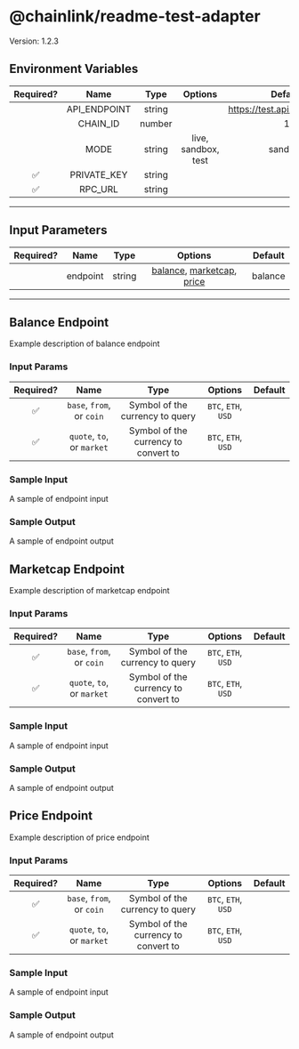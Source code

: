 # @chainlink/readme-test-adapter

Version: 1.2.3

## Environment Variables

| Required? |     Name     |  Type  |       Options       |            Default             |
| :-------: | :----------: | :----: | :-----------------: | :----------------------------: |
|           | API_ENDPOINT | string |                     | https://test.api.endpoint.link |
|           |   CHAIN_ID   | number |                     |               1                |
|           |     MODE     | string | live, sandbox, test |            sandbox             |
|    ✅     | PRIVATE_KEY  | string |                     |                                |
|    ✅     |   RPC_URL    | string |                     |                                |

---

## Input Parameters

| Required? |   Name   |  Type  |                                         Options                                          | Default |
| :-------: | :------: | :----: | :--------------------------------------------------------------------------------------: | :-----: |
|           | endpoint | string | [balance](#balance-endpoint), [marketcap](#marketcap-endpoint), [price](#price-endpoint) | balance |

---

## Balance Endpoint

Example description of balance endpoint

### Input Params

| Required? |            Name            |                 Type                 |       Options       | Default |
| :-------: | :------------------------: | :----------------------------------: | :-----------------: | :-----: |
|    ✅     | `base`, `from`, or `coin`  |   Symbol of the currency to query    | `BTC`, `ETH`, `USD` |         |
|    ✅     | `quote`, `to`, or `market` | Symbol of the currency to convert to | `BTC`, `ETH`, `USD` |         |

### Sample Input

A sample of endpoint input

### Sample Output

A sample of endpoint output

## Marketcap Endpoint

Example description of marketcap endpoint

### Input Params

| Required? |            Name            |                 Type                 |       Options       | Default |
| :-------: | :------------------------: | :----------------------------------: | :-----------------: | :-----: |
|    ✅     | `base`, `from`, or `coin`  |   Symbol of the currency to query    | `BTC`, `ETH`, `USD` |         |
|    ✅     | `quote`, `to`, or `market` | Symbol of the currency to convert to | `BTC`, `ETH`, `USD` |         |

### Sample Input

A sample of endpoint input

### Sample Output

A sample of endpoint output

## Price Endpoint

Example description of price endpoint

### Input Params

| Required? |            Name            |                 Type                 |       Options       | Default |
| :-------: | :------------------------: | :----------------------------------: | :-----------------: | :-----: |
|    ✅     | `base`, `from`, or `coin`  |   Symbol of the currency to query    | `BTC`, `ETH`, `USD` |         |
|    ✅     | `quote`, `to`, or `market` | Symbol of the currency to convert to | `BTC`, `ETH`, `USD` |         |

### Sample Input

A sample of endpoint input

### Sample Output

A sample of endpoint output
